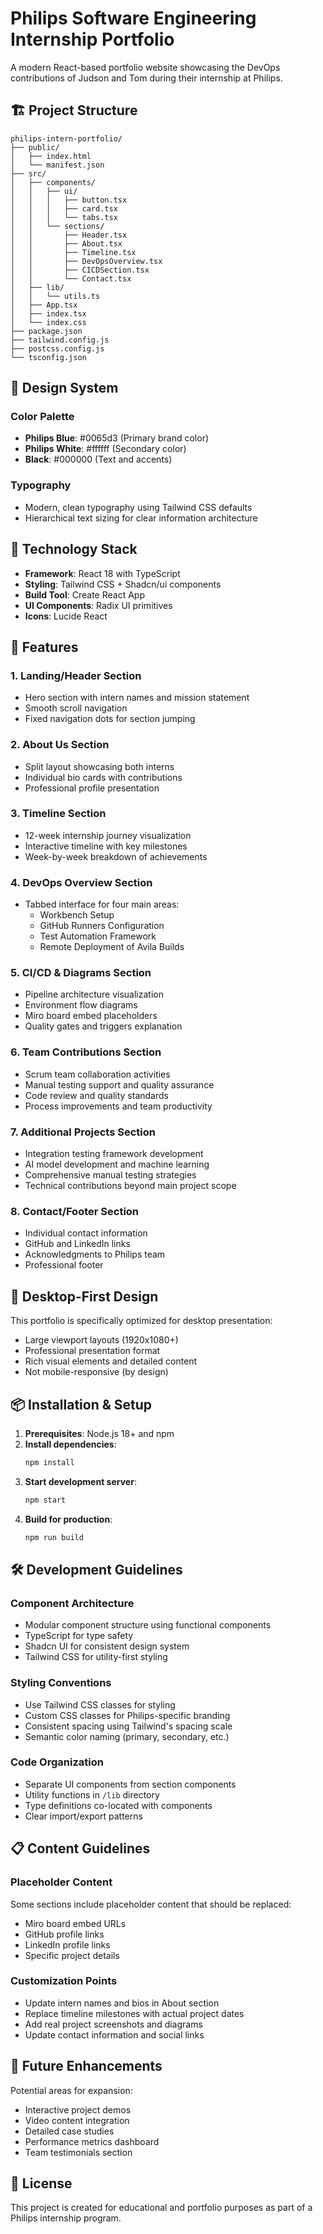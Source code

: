 # Philips Software Engineering Internship Portfolio

A modern React-based portfolio website showcasing the DevOps contributions of Judson and Tom during their internship at Philips.

## 🏗️ Project Structure

```
philips-intern-portfolio/
├── public/
│   ├── index.html
│   └── manifest.json
├── src/
│   ├── components/
│   │   ├── ui/
│   │   │   ├── button.tsx
│   │   │   ├── card.tsx
│   │   │   └── tabs.tsx
│   │   └── sections/
│   │       ├── Header.tsx
│   │       ├── About.tsx
│   │       ├── Timeline.tsx
│   │       ├── DevOpsOverview.tsx
│   │       ├── CICDSection.tsx
│   │       └── Contact.tsx
│   ├── lib/
│   │   └── utils.ts
│   ├── App.tsx
│   ├── index.tsx
│   └── index.css
├── package.json
├── tailwind.config.js
├── postcss.config.js
└── tsconfig.json
```

## 🎨 Design System

### Color Palette
- **Philips Blue**: #0065d3 (Primary brand color)
- **Philips White**: #ffffff (Secondary color)
- **Black**: #000000 (Text and accents)

### Typography
- Modern, clean typography using Tailwind CSS defaults
- Hierarchical text sizing for clear information architecture

## 🔧 Technology Stack

- **Framework**: React 18 with TypeScript
- **Styling**: Tailwind CSS + Shadcn/ui components
- **Build Tool**: Create React App
- **UI Components**: Radix UI primitives
- **Icons**: Lucide React

## 🚀 Features

### 1. Landing/Header Section
- Hero section with intern names and mission statement
- Smooth scroll navigation
- Fixed navigation dots for section jumping

### 2. About Us Section
- Split layout showcasing both interns
- Individual bio cards with contributions
- Professional profile presentation

### 3. Timeline Section
- 12-week internship journey visualization
- Interactive timeline with key milestones
- Week-by-week breakdown of achievements

### 4. DevOps Overview Section
- Tabbed interface for four main areas:
  - Workbench Setup
  - GitHub Runners Configuration  
  - Test Automation Framework
  - Remote Deployment of Avila Builds

### 5. CI/CD & Diagrams Section
- Pipeline architecture visualization
- Environment flow diagrams
- Miro board embed placeholders
- Quality gates and triggers explanation

### 6. Team Contributions Section
- Scrum team collaboration activities
- Manual testing support and quality assurance
- Code review and quality standards
- Process improvements and team productivity

### 7. Additional Projects Section
- Integration testing framework development
- AI model development and machine learning
- Comprehensive manual testing strategies
- Technical contributions beyond main project scope

### 8. Contact/Footer Section
- Individual contact information
- GitHub and LinkedIn links
- Acknowledgments to Philips team
- Professional footer

## 🎯 Desktop-First Design

This portfolio is specifically optimized for desktop presentation:
- Large viewport layouts (1920x1080+)
- Professional presentation format
- Rich visual elements and detailed content
- Not mobile-responsive (by design)

## 📦 Installation & Setup

1. **Prerequisites**: Node.js 18+ and npm
2. **Install dependencies**:
   ```bash
   npm install
   ```
3. **Start development server**:
   ```bash
   npm start
   ```
4. **Build for production**:
   ```bash
   npm run build
   ```

## 🛠️ Development Guidelines

### Component Architecture
- Modular component structure using functional components
- TypeScript for type safety
- Shadcn UI for consistent design system
- Tailwind CSS for utility-first styling

### Styling Conventions
- Use Tailwind CSS classes for styling
- Custom CSS classes for Philips-specific branding
- Consistent spacing using Tailwind's spacing scale
- Semantic color naming (primary, secondary, etc.)

### Code Organization
- Separate UI components from section components
- Utility functions in `/lib` directory
- Type definitions co-located with components
- Clear import/export patterns

## 📋 Content Guidelines

### Placeholder Content
Some sections include placeholder content that should be replaced:
- Miro board embed URLs
- GitHub profile links
- LinkedIn profile links
- Specific project details

### Customization Points
- Update intern names and bios in About section
- Replace timeline milestones with actual project dates
- Add real project screenshots and diagrams
- Update contact information and social links

## 🔄 Future Enhancements

Potential areas for expansion:
- Interactive project demos
- Video content integration
- Detailed case studies
- Performance metrics dashboard
- Team testimonials section

## 📄 License

This project is created for educational and portfolio purposes as part of a Philips internship program.
